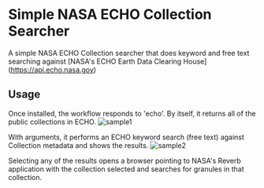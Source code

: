 # Simple NASA ECHO Collection Searcher

A simple NASA ECHO Collection searcher that does keyword and free text searching against [NASA's ECHO Earth Data Clearing House] (https://api.echo.nasa.gov)

## Usage

Once installed, the workflow responds to 'echo'.  By itself, it returns all of the public collections in ECHO.
![sample1](https://raw.github.com/element84/alfred2-echo/master/screenshots/sample1.png)

With arguments, it performs an ECHO keyword search (free text) against Collection metadata and shows the results.
![sample2](https://raw.github.com/element84/alfred2-echo/master/screenshots/sample2.png)

Selecting any of the results opens a browser pointing to NASA's Reverb application with the collection selected and searches for granules in that collection.
